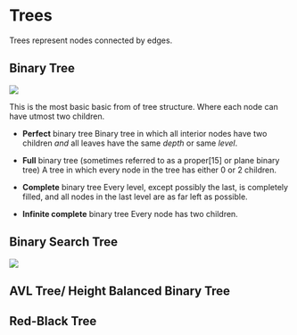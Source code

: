 # Trees

Trees represent nodes connected by edges.

## Binary Tree
![](https://github.com/dukhniav/prep/blob/master/data-structures/images/binary_tree.jpg)

This is the most basic basic from of tree structure. Where each node can have utmost two children.

- **Perfect** binary tree
Binary tree in which all interior nodes have two children _and_ all leaves have the same _depth_ or same _level_.

- **Full** binary tree
(sometimes referred to as a proper[15] or plane binary tree) 
A tree in which every node in the tree has either 0 or 2 children. 

- **Complete** binary tree
Every level, except possibly the last, is completely filled, and all nodes in the last level are as far left as possible.

- **Infinite complete** binary tree
Every node has two children.

## Binary Search Tree
![](https://github.com/dukhniav/prep/blob/master/data-structures/images/binary_search_tree.jpg)

## AVL Tree/ Height Balanced Binary Tree

## Red-Black Tree
